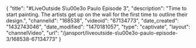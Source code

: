 {
    "title": "#LiveOutside S\u00e3o Paulo Episode 3",
    "description": "Time to start painting. The artists get up on the wall for the first time to outline their design.",
    "channelid": "168538",
    "videoid": "67134773",
    "date_created": "1432743046",
    "date_modified": "1470181057",
    "type": "captivate",
    "layout": "channelVideo",
    "url": "\/jansport\/liveoutside-s\u00e3o-paulo-episode-3\/168538-67134773"
}